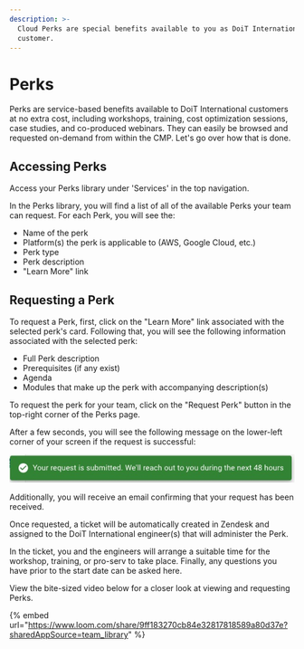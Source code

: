 ```yaml
---
description: >-
  Cloud Perks are special benefits available to you as DoiT International
  customer.
---
```


# Perks

Perks are service-based benefits available to DoiT International customers at no extra cost, including workshops, training, cost optimization sessions, case studies, and co-produced webinars. They can easily be browsed and requested on-demand from within the CMP. Let's go over how that is done.

## Accessing Perks

Access your Perks library under 'Services' in the top navigation.

In the Perks library, you will find a list of all of the available Perks your team can request. For each Perk, you will see the:

* Name of the perk
* Platform(s) the perk is applicable to (AWS, Google Cloud, etc.)
* Perk type
* Perk description
* "Learn More" link

## Requesting a Perk

To request a Perk, first, click on the "Learn More" link associated with the selected perk's card. Following that, you will see the following information associated with the selected perk:

* Full Perk description
* Prerequisites (if any exist)
* Agenda
* Modules that make up the perk with accompanying description(s)

To request the perk for your team, click on the "Request Perk" button in the top-right corner of the Perks page.

After a few seconds, you will see the following message on the lower-left corner of your screen if the request is successful:

!["Your request is submitted. We'll reach out to you during the next 48 hours"](../.gitbook/assets/cmp-perk-request-submitted.png)

Additionally, you will receive an email confirming that your request has been received.

Once requested, a ticket will be automatically created in Zendesk and assigned to the DoiT International engineer(s) that will administer the Perk.

In the ticket, you and the engineers will arrange a suitable time for the workshop, training, or pro-serv to take place. Finally, any questions you have prior to the start date can be asked here.

View the bite-sized video below for a closer look at viewing and requesting Perks.

{% embed url="https://www.loom.com/share/9ff183270cb84e32817818589a80d37e?sharedAppSource=team_library" %}
